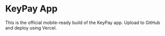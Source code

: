 # KeyPay App

This is the official mobile-ready build of the KeyPay app. Upload to GitHub and deploy using Vercel.